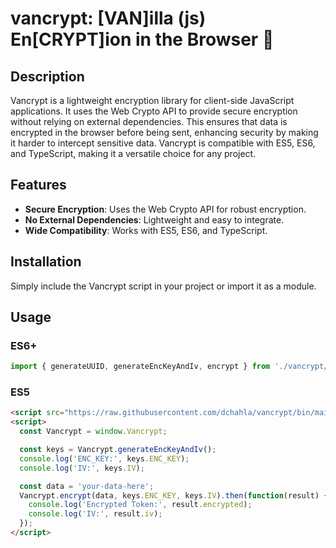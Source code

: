 # vancrypt: [VAN]illa (js) En[CRYPT]ion in the Browser 🔋

## Description
Vancrypt is a lightweight encryption library for client-side JavaScript applications. It uses the Web Crypto API to provide secure encryption without relying on external dependencies. This ensures that data is encrypted in the browser before being sent, enhancing security by making it harder to intercept sensitive data. Vancrypt is compatible with ES5, ES6, and TypeScript, making it a versatile choice for any project.

## Features
- **Secure Encryption**: Uses the Web Crypto API for robust encryption.
- **No External Dependencies**: Lightweight and easy to integrate.
- **Wide Compatibility**: Works with ES5, ES6, and TypeScript.

## Installation
Simply include the Vancrypt script in your project or import it as a module.

## Usage

### ES6+
```js
import { generateUUID, generateEncKeyAndIv, encrypt } from './vancrypt/bin/main';
```


### ES5
```html
<script src="https://raw.githubusercontent.com/dchahla/vancrypt/bin/main"></script>
<script>
  const Vancrypt = window.Vancrypt;

  const keys = Vancrypt.generateEncKeyAndIv();
  console.log('ENC_KEY:', keys.ENC_KEY);
  console.log('IV:', keys.IV);

  const data = 'your-data-here';
  Vancrypt.encrypt(data, keys.ENC_KEY, keys.IV).then(function(result) {
    console.log('Encrypted Token:', result.encrypted);
    console.log('IV:', result.iv);
  });
</script>

